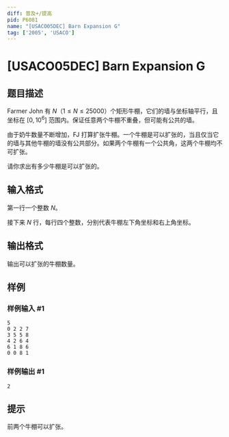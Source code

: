 ```yaml
---
diff: 普及+/提高
pid: P6081
name: "[USACO05DEC] Barn Expansion G"
tag: ['2005', 'USACO']
---
```

# [USACO05DEC] Barn Expansion G
## 题目描述

Farmer John 有 $N$（$1 \leq N \leq 25000$）个矩形牛棚，它们的墙与坐标轴平行，且坐标在 $[0,10^6]$ 范围内。保证任意两个牛棚不重叠，但可能有公共的墙。

由于奶牛数量不断增加，FJ 打算扩张牛棚。一个牛棚是可以扩张的，当且仅当它的墙与其他牛棚的墙没有公共部分。如果两个牛棚有一个公共角，这两个牛棚均不可扩张。

请你求出有多少牛棚是可以扩张的。
## 输入格式

第一行一个整数 $N$。

接下来 $N$ 行，每行四个整数，分别代表牛棚左下角坐标和右上角坐标。
## 输出格式

输出可以扩张的牛棚数量。
## 样例

### 样例输入 #1
```
5
0 2 2 7
3 5 5 8
4 2 6 4
6 1 8 6
0 0 8 1
```
### 样例输出 #1
```
2
```
## 提示

前两个牛棚可以扩张。
